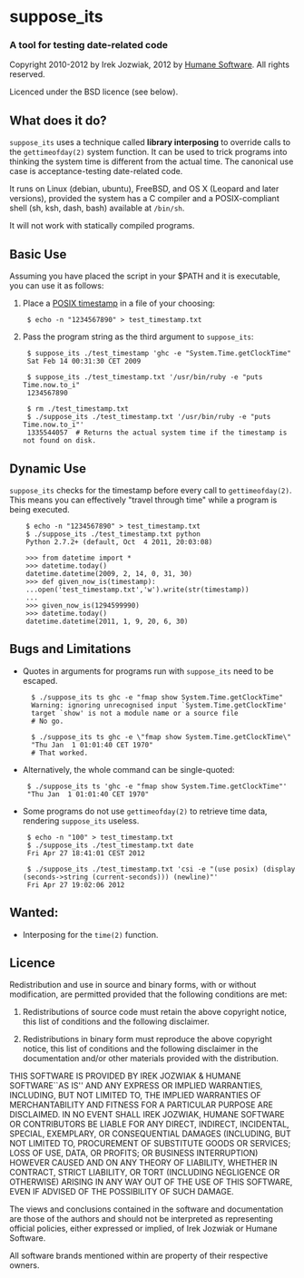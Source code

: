 suppose_its
===============
### A tool for testing date-related code ###

Copyright 2010-2012 by Irek Jozwiak, 2012 by [Humane Software](http://humane-software.com). All rights reserved.

Licenced under the BSD licence (see below).


What does it do?
-------------------

`suppose_its` uses a technique called **library interposing** to override calls to the `gettimeofday(2)` system function. It can be used to trick programs into thinking the system time is different from the actual time. The canonical use case is acceptance-testing date-related code. 

It runs on Linux (debian, ubuntu), FreeBSD, and OS X (Leopard and later versions), provided the system has a C compiler and a POSIX-compliant shell (sh, ksh, dash, bash) available at `/bin/sh`.

It will not work with statically compiled programs.


Basic Use
---------------

 Assuming you have placed the script in your $PATH and it is executable, you can use it as follows:

1. Place a [POSIX timestamp](https://en.wikipedia.org/wiki/Unix_time) in a file of your choosing:
        
        $ echo -n "1234567890" > test_timestamp.txt

2. Pass the program string as the third argument to `suppose_its`:
        
        $ suppose_its ./test_timestamp 'ghc -e "System.Time.getClockTime"
        Sat Feb 14 00:31:30 CET 2009
        
        $ suppose_its ./test_timestamp.txt '/usr/bin/ruby -e "puts Time.now.to_i"
        1234567890
        
        $ rm ./test_timestamp.txt
        $ ./suppose_its ./test_timestamp.txt '/usr/bin/ruby -e "puts Time.now.to_i"'
        1335544057  # Returns the actual system time if the timestamp is not found on disk.


Dynamic Use
---------------

`suppose_its` checks for the timestamp before every call to `gettimeofday(2)`. This means you can effectively "travel through time" while a program is being executed. 

        $ echo -n "1234567890" > test_timestamp.txt
        $ ./suppose_its ./test_timestamp.txt python
        Python 2.7.2+ (default, Oct  4 2011, 20:03:08) 
        
        >>> from datetime import *
        >>> datetime.today()
        datetime.datetime(2009, 2, 14, 0, 31, 30)
        >>> def given_now_is(timestamp):
        ...open('test_timestamp.txt','w').write(str(timestamp))
        ... 
        >>> given_now_is(1294599990)
        >>> datetime.today()
        datetime.datetime(2011, 1, 9, 20, 6, 30)


Bugs and Limitations
--------------------

 * Quotes in arguments for programs run with `suppose_its` need to be escaped. 
   
         $ ./suppose_its ts ghc -e "fmap show System.Time.getClockTime"
         Warning: ignoring unrecognised input `System.Time.getClockTime'
         target `show' is not a module name or a source file
         # No go. 
         
         $ ./suppose_its ts ghc -e \"fmap show System.Time.getClockTime\"
         "Thu Jan  1 01:01:40 CET 1970"
         # That worked.
        
 * Alternatively, the whole command can be single-quoted:
        
        $ ./suppose_its ts 'ghc -e "fmap show System.Time.getClockTime"'
        "Thu Jan  1 01:01:40 CET 1970"

 * Some programs do not use `gettimeofday(2)` to retrieve time data, rendering `suppose_its` useless.

        $ echo -n "100" > test_timestamp.txt
        $ ./suppose_its ./test_timestamp.txt date
        Fri Apr 27 18:41:01 CEST 2012
     
        $ ./suppose_its ./test_timestamp.txt 'csi -e "(use posix) (display (seconds->string (current-seconds))) (newline)"'
        Fri Apr 27 19:02:06 2012




Wanted:
---------------

 * Interposing for the `time(2)` function.


Licence
---------------

Redistribution and use in source and binary forms, with or without modification, are
permitted provided that the following conditions are met:

   1. Redistributions of source code must retain the above copyright notice, this list of
      conditions and the following disclaimer.

   2. Redistributions in binary form must reproduce the above copyright notice, this list
      of conditions and the following disclaimer in the documentation and/or other materials
      provided with the distribution.

THIS SOFTWARE IS PROVIDED BY IREK JOZWIAK & HUMANE SOFTWARE``AS IS'' AND ANY EXPRESS OR IMPLIED
WARRANTIES, INCLUDING, BUT NOT LIMITED TO, THE IMPLIED WARRANTIES OF MERCHANTABILITY AND
FITNESS FOR A PARTICULAR PURPOSE ARE DISCLAIMED. IN NO EVENT SHALL IREK JOZWIAK, HUMANE SOFTWARE OR
CONTRIBUTORS BE LIABLE FOR ANY DIRECT, INDIRECT, INCIDENTAL, SPECIAL, EXEMPLARY, OR
CONSEQUENTIAL DAMAGES (INCLUDING, BUT NOT LIMITED TO, PROCUREMENT OF SUBSTITUTE GOODS OR
SERVICES; LOSS OF USE, DATA, OR PROFITS; OR BUSINESS INTERRUPTION) HOWEVER CAUSED AND ON
ANY THEORY OF LIABILITY, WHETHER IN CONTRACT, STRICT LIABILITY, OR TORT (INCLUDING
NEGLIGENCE OR OTHERWISE) ARISING IN ANY WAY OUT OF THE USE OF THIS SOFTWARE, EVEN IF
ADVISED OF THE POSSIBILITY OF SUCH DAMAGE.

The views and conclusions contained in the software and documentation are those of the
authors and should not be interpreted as representing official policies, either expressed
or implied, of Irek Jozwiak or Humane Software.

All software brands mentioned within are property of their respective owners.
